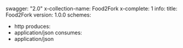 swagger: "2.0"
x-collection-name: Food2Fork
x-complete: 1
info:
  title: Food2Fork
  version: 1.0.0
schemes:
- http
produces:
- application/json
consumes:
- application/json